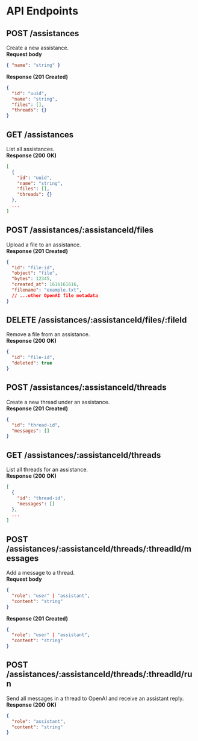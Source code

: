 # API Endpoints

## POST /assistances  

Create a new assistance.  
**Request body**  

```json
{ "name": "string" }
```  

**Response (201 Created)**  

```json
{
  "id": "uuid",
  "name": "string",
  "files": [],
  "threads": {}
}
```

## GET /assistances  

List all assistances.  
**Response (200 OK)**  

```json
[
  {
    "id": "uuid",
    "name": "string",
    "files": [],
    "threads": {}
  },
  ...
]
```

## POST /assistances/:assistanceId/files  

Upload a file to an assistance.  
**Response (201 Created)**  

```json
{
  "id": "file-id",
  "object": "file",
  "bytes": 12345,
  "created_at": 1616161616,
  "filename": "example.txt",
  // ...other OpenAI file metadata
}
```

## DELETE /assistances/:assistanceId/files/:fileId  

Remove a file from an assistance.  
**Response (200 OK)**  

```json
{
  "id": "file-id",
  "deleted": true
}
```

## POST /assistances/:assistanceId/threads  

Create a new thread under an assistance.  
**Response (201 Created)**  

```json
{
  "id": "thread-id",
  "messages": []
}
```

## GET /assistances/:assistanceId/threads  

List all threads for an assistance.  
**Response (200 OK)**  

```json
[
  {
    "id": "thread-id",
    "messages": []
  },
  ...
]
```

## POST /assistances/:assistanceId/threads/:threadId/messages  

Add a message to a thread.  
**Request body**  

```json
{ 
  "role": "user" | "assistant",
  "content": "string"
}
```  

**Response (201 Created)**  

```json
{
  "role": "user" | "assistant",
  "content": "string"
}
```

## POST /assistances/:assistanceId/threads/:threadId/run  

Send all messages in a thread to OpenAI and receive an assistant reply.  
**Response (200 OK)**  

```json
{
  "role": "assistant",
  "content": "string"
}
